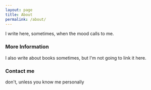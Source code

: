 ```yaml
---
layout: page
title: About
permalink: /about/
---
```


I write here, sometimes, when the mood calls to me.

### More Information

I also write about books sometimes, but I'm not going to link it here.

### Contact me

don't, unless you know me personally
